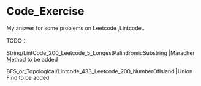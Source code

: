 # Code_Exercise
My answer for some problems on Leetcode ,Lintcode..

TODO：

String/LintCode_200_Leetcode_5_LongestPalindromicSubstring |Maracher Method to be added

BFS_or_Topological/Lintcode_433_Leetcode_200_NumberOfIsland |Union Find to be added

